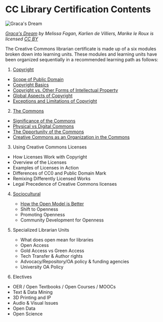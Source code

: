 # CC Library Certification Contents

![Graca's Dream](https://github.com/creativecommons/cc-cert-lib/blob/master/images/bookdash.jpg)

*[Graca's Dream](http://bookdash.github.io/bookdash-books/gracas-dream/en/) by Melissa Fagan, Karlien de Villiers, Marike le Roux is licensed [CC BY](https://creativecommons.org/licenses/by/4.0/)*

The Creative Commons librarian certificate is made up of a six modules broken down into learning units. These modules and learning units have been organized sequentially in a recommended learning path as follows:


1. 	[Copyright](copyright/index.md)
  * [Scope of Public Domain](copyright/public-domain.md)
  * [Copyright Basics](copyright/basics.md)
  * [Copyright vs. Other Forms of Intellectual Property](copyright/other-ip.md)
  * [Global Aspects of Copyright](copyright/global.md)
  * [Exceptions and Limitations of Copyright](copyright/exceptions-limitations.md)

2. [The Commons](commons/index.md)
  * [Significance of the Commons](commons/significance.md)
  * [Physical vs Digital Commons](commons/physical-digital.md)
  * [The Opportunity of the Commons](commons/opportunity.md)
  * [Creative Commons as an Organization in the Commons](commons/creative-commons.md)

3. Using Creative Commons Licenses
  * How Licenses Work with Copyright
  * Overview of the Licenses
  * Examples of Licenses in Action
  * Differences of CC0 and Public Domain Mark
  * Remixing Differently Licensed Works
  * Legal Precedence of Creative Commons licenses

4. [Sociocultural](sociocultural/index.md)
   * [How the Open Model is Better](sociocultural/open-better.md)
   * Shift to Openness
   * Promoting Openness
   * Community Development for Openness
   
5. Specialized Librarian Units
   * What does open mean for libraries 
   * Open Access 
   * Gold Access vs Green Access 
   * Tech Transfer & Author rights
   * Advocacy/Repository/OA policy & funding agencies 
   * University OA Policy
6. Electives
  * OER / Open Textbooks / Open Courses / MOOCs
  * Text & Data Mining
  * 3D Printing and IP
  * Audio & Visual Issues
  * Open Data
  * Open Science

